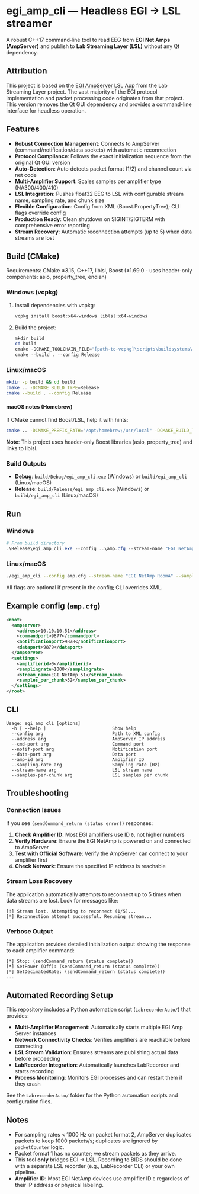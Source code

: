 # egi_amp_cli — Headless EGI → LSL streamer

A robust C++17 command‑line tool to read EEG from **EGI Net Amps (AmpServer)** and publish to **Lab Streaming Layer (LSL)** without any Qt dependency.

## Attribution

This project is based on the [EGI AmpServer LSL App](https://github.com/labstreaminglayer/App-EGIAmpServer) from the Lab Streaming Layer project. The vast majority of the EGI protocol implementation and packet processing code originates from that project. This version removes the Qt GUI dependency and provides a command-line interface for headless operation.

## Features
- **Robust Connection Management**: Connects to AmpServer (command/notification/data sockets) with automatic reconnection
- **Protocol Compliance**: Follows the exact initialization sequence from the original Qt GUI version
- **Auto-Detection**: Auto‑detects packet format (1/2) and channel count via net code
- **Multi-Amplifier Support**: Scales samples per amplifier type (NA300/400/410)
- **LSL Integration**: Pushes float32 EEG to LSL with configurable stream name, sampling rate, and chunk size
- **Flexible Configuration**: Config from XML (Boost.PropertyTree); CLI flags override config
- **Production Ready**: Clean shutdown on SIGINT/SIGTERM with comprehensive error reporting
- **Stream Recovery**: Automatic reconnection attempts (up to 5) when data streams are lost

## Build (CMake)
Requirements: CMake ≥3.15, C++17, liblsl, Boost (≥1.69.0 - uses header-only components: asio, property_tree, endian)

### Windows (vcpkg)
1. Install dependencies with vcpkg:
   ```powershell
   vcpkg install boost:x64-windows liblsl:x64-windows
   ```

2. Build the project:
   ```powershell
   mkdir build
   cd build
   cmake -DCMAKE_TOOLCHAIN_FILE="[path-to-vcpkg]\scripts\buildsystems\vcpkg.cmake" ..
   cmake --build . --config Release
   ```

### Linux/macOS
```bash
mkdir -p build && cd build
cmake .. -DCMAKE_BUILD_TYPE=Release
cmake --build . --config Release
```

#### macOS notes (Homebrew)
If CMake cannot find Boost/LSL, help it with hints:
```bash
cmake .. -DCMAKE_PREFIX_PATH="/opt/homebrew;/usr/local" -DCMAKE_BUILD_TYPE=Release
```

**Note**: This project uses header-only Boost libraries (asio, property_tree) and links to liblsl.

### Build Outputs
- **Debug**: `build/Debug/egi_amp_cli.exe` (Windows) or `build/egi_amp_cli` (Linux/macOS)
- **Release**: `build/Release/egi_amp_cli.exe` (Windows) or `build/egi_amp_cli` (Linux/macOS)

## Run
### Windows
```powershell
# From build directory
.\Release\egi_amp_cli.exe --config ..\amp.cfg --stream-name "EGI NetAmp RoomA" --sampling-rate 1000
```

### Linux/macOS
```bash
./egi_amp_cli --config amp.cfg --stream-name "EGI NetAmp RoomA" --sampling-rate 1000
```

All flags are optional if present in the config; CLI overrides XML.

## Example config (`amp.cfg`)
```xml
<root>
  <ampserver>
    <address>10.10.10.51</address>
    <commandport>9877</commandport>
    <notificationport>9878</notificationport>
    <dataport>9879</dataport>
  </ampserver>
  <settings>
    <amplifierid>0</amplifierid>
    <samplingrate>1000</samplingrate>
    <stream_name>EGI NetAmp 51</stream_name>
    <samples_per_chunk>32</samples_per_chunk>
  </settings>
</root>
```

## CLI
```
Usage: egi_amp_cli [options]
  -h [ --help ]                         Show help
  --config arg                          Path to XML config
  --address arg                         AmpServer IP address
  --cmd-port arg                        Command port
  --notif-port arg                      Notification port
  --data-port arg                       Data port
  --amp-id arg                          Amplifier ID
  --sampling-rate arg                   Sampling rate (Hz)
  --stream-name arg                     LSL stream name
  --samples-per-chunk arg               LSL samples per chunk
```

## Troubleshooting

### Connection Issues
If you see `(sendCommand_return (status error))` responses:
1. **Check Amplifier ID**: Most EGI amplifiers use ID `0`, not higher numbers
2. **Verify Hardware**: Ensure the EGI NetAmp is powered on and connected to AmpServer
3. **Test with Official Software**: Verify the AmpServer can connect to your amplifier first
4. **Check Network**: Ensure the specified IP address is reachable

### Stream Loss Recovery
The application automatically attempts to reconnect up to 5 times when data streams are lost. Look for messages like:
```
[!] Stream lost. Attempting to reconnect (1/5)...
[*] Reconnection attempt successful. Resuming stream...
```

### Verbose Output
The application provides detailed initialization output showing the response to each amplifier command:
```
[*] Stop: (sendCommand_return (status complete))
[*] SetPower (Off): (sendCommand_return (status complete))
[*] SetDecimatedRate: (sendCommand_return (status complete))
...
```

## Automated Recording Setup

This repository includes a Python automation script (`LabrecorderAuto/`) that provides:
- **Multi-Amplifier Management**: Automatically starts multiple EGI Amp Server instances
- **Network Connectivity Checks**: Verifies amplifiers are reachable before connecting
- **LSL Stream Validation**: Ensures streams are publishing actual data before proceeding
- **LabRecorder Integration**: Automatically launches LabRecorder and starts recording
- **Process Monitoring**: Monitors EGI processes and can restart them if they crash

See the `LabrecorderAuto/` folder for the Python automation scripts and configuration files.

## Notes
- For sampling rates < 1000 Hz on packet format 2, AmpServer duplicates packets to keep 1000 packets/s; duplicates are ignored by `packetCounter` logic.
- Packet format 1 has no counter; we stream packets as they arrive.
- This tool **only** bridges EGI → LSL. Recording to BIDS should be done with a separate LSL recorder (e.g., LabRecorder CLI) or your own pipeline.
- **Amplifier ID**: Most EGI NetAmp devices use amplifier ID `0` regardless of their IP address or physical labeling.
